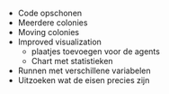 - Code opschonen
- Meerdere colonies
- Moving colonies
- Improved visualization
    - plaatjes toevoegen voor de agents
    - Chart met statistieken
- Runnen met verschillene variabelen
- Uitzoeken wat de eisen precies zijn
